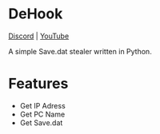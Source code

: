 # DeHook

[Discord]("https://discord.com/invite/HXCxmc4G4J")    |    [YouTube]("https://www.youtube.com/channel/UC8iAdwlggk1CkNbGiIEPNVQ")

A simple Save.dat stealer written in Python. 

# Features
* Get IP Adress
* Get PC Name
* Get Save.dat
